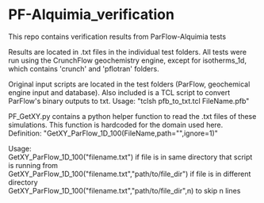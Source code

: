 # PF-Alquimia_verification
This repo contains verification results from ParFlow-Alquimia tests

Results are located in .txt files in the individual test folders. All tests were run using the CrunchFlow geochemistry engine, except for isotherms\_1d, which contains 'crunch' and 'pflotran' folders. 

Original input scripts are located in the test folders (ParFlow, geochemical engine input and database). Also included is a TCL script to convert ParFlow's binary outputs to txt. Usage: "tclsh pfb\_to\_txt.tcl FileName.pfb" 

PF\_GetXY.py contains a python helper function to read the .txt files of these simulations. This function is hardcoded for the domain used here.   Definition: "GetXY\_ParFlow\_1D\_100(FileName,path="",ignore=1)"   

Usage:  
GetXY\_ParFlow\_1D\_100("filename.txt") if file is in same directory that script is running from   
GetXY\_ParFlow\_1D\_100("filename.txt","path/to/file_dir") if file is in different directory   
GetXY\_ParFlow\_1D\_100("filename.txt","path/to/file_dir",n) to skip n lines   




